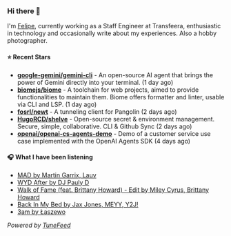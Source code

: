 ### Hi there 👋

I'm [Felipe](https://felipevm.com), currently working as a Staff Engineer at Transfeera, enthusiastic in technology and occasionally write about my experiences. Also a hobby photographer.

#### ⭐ Recent Stars
- **[google-gemini/gemini-cli](https://github.com/google-gemini/gemini-cli)** - An open-source AI agent that brings the power of Gemini directly into your terminal. (1 day ago)
- **[biomejs/biome](https://github.com/biomejs/biome)** - A toolchain for web projects, aimed to provide functionalities to maintain them. Biome offers formatter and linter, usable via CLI and LSP. (1 day ago)
- **[fosrl/newt](https://github.com/fosrl/newt)** - A tunneling client for Pangolin (2 days ago)
- **[HugoRCD/shelve](https://github.com/HugoRCD/shelve)** - Open-source secret &amp; environment management. Secure, simple, collaborative. CLI &amp; Github Sync (2 days ago)
- **[openai/openai-cs-agents-demo](https://github.com/openai/openai-cs-agents-demo)** - Demo of a customer service use case implemented with the OpenAI Agents SDK (4 days ago)

#### 🎧 What I have been listening
- [MAD by Martin Garrix, Lauv](https://open.spotify.com/track/6vM1GSndPtQk7AmqEmNAPH)
- [WYD After by DJ Pauly D](https://open.spotify.com/track/4p2nWFLNboE0yV5neQSV1E)
- [Walk of Fame (feat. Brittany Howard) - Edit by Miley Cyrus, Brittany Howard](https://open.spotify.com/track/22tmzHt5QJ2sMKJefaqkjn)
- [Back In My Bed by Jax Jones, MEYY, Y2J!](https://open.spotify.com/track/5Ptt8Whisd1IwucwgXEyeT)
- [3am by Łaszewo](https://open.spotify.com/track/7qAuCJDxFwt6Zp8WWVK15h)

_Powered by [TuneFeed](https://tunefeed.app?ref=github.com)_
